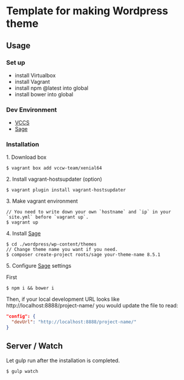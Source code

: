 # Template for making Wordpress theme

## Usage

### Set up

- install Virtualbox
- install Vagrant
- install npm @latest into global
- install bower into global

### Dev Environment

- [VCCS](http://vccw.cc/)
- [Sage][sage]

### Installation


1\. Download box

```
$ vagrant box add vccw-team/xenial64
```

2\. Install vagrant-hostsupdater (option)

```
$ vagrant plugin install vagrant-hostsupdater
```

3\. Make vagrant environment

```
// You need to write down your own `hostname` and `ip` in your `site.yml` before `vagrant up`.
$ vagrant up
```

4\. Install [Sage][sage]

```
$ cd ./wordpress/wp-content/themes
// Change theme name you want if you need.
$ composer create-project roots/sage your-theme-name 8.5.1

```

5\. Configure [Sage][sage] settings

First

```
$ npm i && bower i
```


Then, if your local development URL looks like http://localhost:8888/project-name/ you would update the file to read:

```json
"config": {
  "devUrl": "http://localhost:8888/project-name/"
}
```

## Server / Watch

Let gulp run after the installation is completed.

```
$ gulp watch
```

<!-- my links -->

[sage]: https://roots.io/sage/
